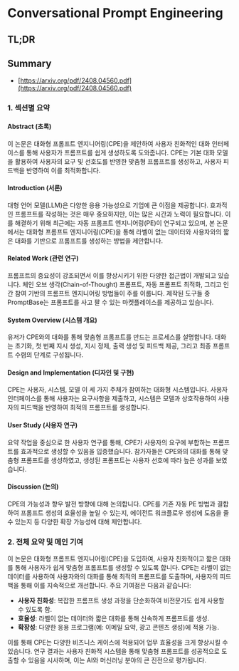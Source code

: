 # Conversational Prompt Engineering
## TL;DR
## Summary
- [https://arxiv.org/pdf/2408.04560.pdf](https://arxiv.org/pdf/2408.04560.pdf)

### 1. 섹션별 요약

#### Abstract (초록)
이 논문은 대화형 프롬프트 엔지니어링(CPE)을 제안하여 사용자 친화적인 대화 인터페이스를 통해 사용자가 프롬프트를 쉽게 생성하도록 도와줍니다. CPE는 기본 대화 모델을 활용하여 사용자의 요구 및 선호도를 반영한 맞춤형 프롬프트를 생성하고, 사용자 피드백을 반영하여 이를 최적화합니다.

#### Introduction (서론)
대형 언어 모델(LLM)은 다양한 응용 가능성으로 기업에 큰 이점을 제공합니다. 효과적인 프롬프트를 작성하는 것은 매우 중요하지만, 이는 많은 시간과 노력이 필요합니다. 이를 해결하기 위해 최근에는 자동 프롬프트 엔지니어링(PE)이 연구되고 있으며, 본 논문에서는 대화형 프롬프트 엔지니어링(CPE)을 통해 라벨이 없는 데이터와 사용자와의 짧은 대화를 기반으로 프롬프트를 생성하는 방법을 제안합니다.

#### Related Work (관련 연구)
프롬프트의 중요성이 강조되면서 이를 향상시키기 위한 다양한 접근법이 개발되고 있습니다. 체인 오브 생각(Chain-of-Thought) 프롬프트, 자동 프롬프트 최적화, 그리고 인간 참여 기반의 프롬프트 엔지니어링 방법들이 주를 이룹니다. 제작된 도구들 중 PromptBase는 프롬프트를 사고 팔 수 있는 마켓플레이스를 제공하고 있습니다.

#### System Overview (시스템 개요)
유저가 CPE와의 대화를 통해 맞춤형 프롬프트를 만드는 프로세스를 설명합니다. 대화는 초기화, 첫 번째 지시 생성, 지시 정제, 출력 생성 및 피드백 제공, 그리고 최종 프롬프트 수렴의 단계로 구성됩니다.

#### Design and Implementation (디자인 및 구현)
CPE는 사용자, 시스템, 모델 이 세 가지 주체가 참여하는 대화형 시스템입니다. 사용자 인터페이스를 통해 사용자는 요구사항을 제출하고, 시스템은 모델과 상호작용하여 사용자의 피드백을 반영하여 최적의 프롬프트를 생성합니다.

#### User Study (사용자 연구)
요약 작업을 중심으로 한 사용자 연구를 통해, CPE가 사용자의 요구에 부합하는 프롬프트를 효과적으로 생성할 수 있음을 입증했습니다. 참가자들은 CPE와의 대화를 통해 맞춤형 프롬프트를 생성하였고, 생성된 프롬프트는 사용자 선호에 따라 높은 성과를 보였습니다.

#### Discussion (논의)
CPE의 가능성과 향우 발전 방향에 대해 논의합니다. CPE를 기존 자동 PE 방법과 결합하여 프롬프트 생성의 효율성을 높일 수 있는지, 에이전트 워크플로우 생성에 도움을 줄 수 있는지 등 다양한 확장 가능성에 대해 제안합니다.

### 2. 전체 요약 및 메인 기여

이 논문은 대화형 프롬프트 엔지니어링(CPE)을 도입하여, 사용자 친화적이고 짧은 대화를 통해 사용자가 쉽게 맞춤형 프롬프트를 생성할 수 있도록 합니다. CPE는 라벨이 없는 데이터를 사용하여 사용자와의 대화를 통해 최적의 프롬프트를 도출하며, 사용자의 피드백을 통해 이를 지속적으로 개선합니다. 주요 기여점은 다음과 같습니다:

- **사용자 친화성**: 복잡한 프롬프트 생성 과정을 단순화하여 비전문가도 쉽게 사용할 수 있도록 함.
- **효율성**: 라벨이 없는 데이터와 짧은 대화를 통해 신속하게 프롬프트를 생성.
- **확장성**: 다양한 응용 프로그램(예: 이메일 요약, 광고 콘텐츠 생성)에 적용 가능.

이를 통해 CPE는 다양한 비즈니스 케이스에 적용되어 업무 효율성을 크게 향상시킬 수 있습니다. 연구 결과는 사용자 친화적 시스템을 통해 맞춤형 프롬프트를 성공적으로 도출할 수 있음을 시사하며, 이는 AI와 머신러닝 분야의 큰 진전으로 평가됩니다.